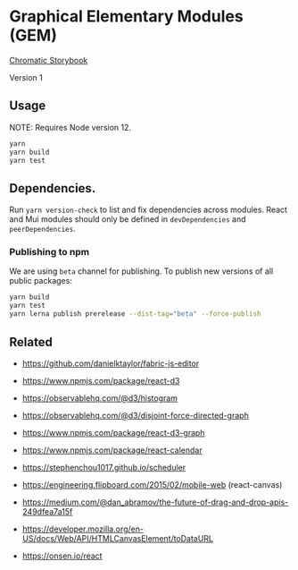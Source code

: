 # Graphical Elementary Modules (GEM)

[Chromatic Storybook](https://www.chromatic.com/library?appId=6000bc9133d715002117d459)

Version 1

## Usage

NOTE: Requires Node version 12.

```bash
yarn
yarn build
yarn test
```

## Dependencies.

Run `yarn version-check` to list and fix dependencies across modules.
React and Mui modules should only be defined in `devDependencies` and `peerDependencies`.


### Publishing to npm

We are using `beta` channel for publishing.
To publish new versions of all public packages:

```bash
yarn build
yarn test
yarn lerna publish prerelease --dist-tag="beta" --force-publish
```

## Related

- https://github.com/danielktaylor/fabric-js-editor

- https://www.npmjs.com/package/react-d3
- https://observablehq.com/@d3/histogram
- https://observablehq.com/@d3/disjoint-force-directed-graph
- https://www.npmjs.com/package/react-d3-graph
- https://www.npmjs.com/package/react-calendar
- https://stephenchou1017.github.io/scheduler
- https://engineering.flipboard.com/2015/02/mobile-web (react-canvas)
- https://medium.com/@dan_abramov/the-future-of-drag-and-drop-apis-249dfea7a15f
- https://developer.mozilla.org/en-US/docs/Web/API/HTMLCanvasElement/toDataURL
- https://onsen.io/react
